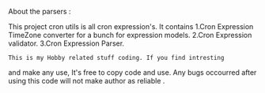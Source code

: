 About the parsers : 

This project cron utils is  all cron expression's. It contains 
	1.Cron Expression TimeZone converter for a bunch for expression models.
	2.Cron Expression validator.
	3.Cron Expression Parser. 
	
	This is my Hobby related stuff coding. If you find intresting
and make any use, It's free to copy code and use. Any bugs occourred after using
this code will not make author as reliable .

